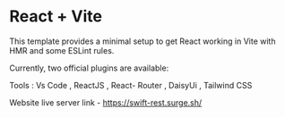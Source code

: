 # React + Vite

This template provides a minimal setup to get React working in Vite with HMR and some ESLint rules.

Currently, two official plugins are available:

Tools : Vs Code , ReactJS , React- Router , DaisyUi , Tailwind CSS

Website live server link -
    https://swift-rest.surge.sh/
